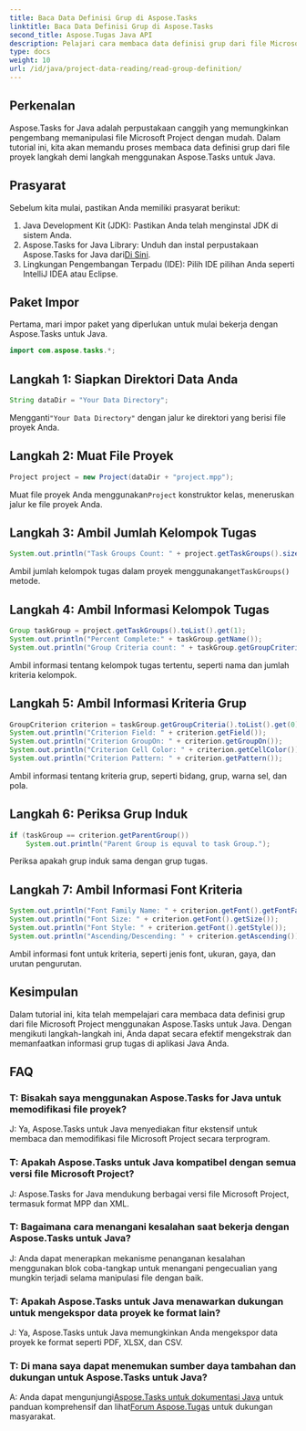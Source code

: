 ```yaml
---
title: Baca Data Definisi Grup di Aspose.Tasks
linktitle: Baca Data Definisi Grup di Aspose.Tasks
second_title: Aspose.Tugas Java API
description: Pelajari cara membaca data definisi grup dari file Microsoft Project menggunakan Aspose.Tasks untuk Java. Ikuti tutorial langkah demi langkah kami.
type: docs
weight: 10
url: /id/java/project-data-reading/read-group-definition/
---
```

## Perkenalan
Aspose.Tasks for Java adalah perpustakaan canggih yang memungkinkan pengembang memanipulasi file Microsoft Project dengan mudah. Dalam tutorial ini, kita akan memandu proses membaca data definisi grup dari file proyek langkah demi langkah menggunakan Aspose.Tasks untuk Java.
## Prasyarat
Sebelum kita mulai, pastikan Anda memiliki prasyarat berikut:
1. Java Development Kit (JDK): Pastikan Anda telah menginstal JDK di sistem Anda.
2.  Aspose.Tasks for Java Library: Unduh dan instal perpustakaan Aspose.Tasks for Java dari[Di Sini](https://releases.aspose.com/tasks/java/).
3. Lingkungan Pengembangan Terpadu (IDE): Pilih IDE pilihan Anda seperti IntelliJ IDEA atau Eclipse.

## Paket Impor
Pertama, mari impor paket yang diperlukan untuk mulai bekerja dengan Aspose.Tasks untuk Java.
```java
import com.aspose.tasks.*;
```
## Langkah 1: Siapkan Direktori Data Anda
```java
String dataDir = "Your Data Directory";
```
 Mengganti`"Your Data Directory"` dengan jalur ke direktori yang berisi file proyek Anda.
## Langkah 2: Muat File Proyek
```java
Project project = new Project(dataDir + "project.mpp");
```
 Muat file proyek Anda menggunakan`Project` konstruktor kelas, meneruskan jalur ke file proyek Anda.
## Langkah 3: Ambil Jumlah Kelompok Tugas
```java
System.out.println("Task Groups Count: " + project.getTaskGroups().size());
```
 Ambil jumlah kelompok tugas dalam proyek menggunakan`getTaskGroups()` metode.
## Langkah 4: Ambil Informasi Kelompok Tugas
```java
Group taskGroup = project.getTaskGroups().toList().get(1);
System.out.println("Percent Complete:" + taskGroup.getName());
System.out.println("Group Criteria count: " + taskGroup.getGroupCriteria().size());
```
Ambil informasi tentang kelompok tugas tertentu, seperti nama dan jumlah kriteria kelompok.
## Langkah 5: Ambil Informasi Kriteria Grup
```java
GroupCriterion criterion = taskGroup.getGroupCriteria().toList().get(0);
System.out.println("Criterion Field: " + criterion.getField());
System.out.println("Criterion GroupOn: " + criterion.getGroupOn());
System.out.println("Criterion Cell Color: " + criterion.getCellColor());
System.out.println("Criterion Pattern: " + criterion.getPattern());
```
Ambil informasi tentang kriteria grup, seperti bidang, grup, warna sel, dan pola.
## Langkah 6: Periksa Grup Induk
```java
if (taskGroup == criterion.getParentGroup())
    System.out.println("Parent Group is equval to task Group.");
```
Periksa apakah grup induk sama dengan grup tugas.
## Langkah 7: Ambil Informasi Font Kriteria
```java
System.out.println("Font Family Name: " + criterion.getFont().getFontFamily());
System.out.println("Font Size: " + criterion.getFont().getSize());
System.out.println("Font Style: " + criterion.getFont().getStyle());
System.out.println("Ascending/Descending: " + criterion.getAscending());
```
Ambil informasi font untuk kriteria, seperti jenis font, ukuran, gaya, dan urutan pengurutan.

## Kesimpulan
Dalam tutorial ini, kita telah mempelajari cara membaca data definisi grup dari file Microsoft Project menggunakan Aspose.Tasks untuk Java. Dengan mengikuti langkah-langkah ini, Anda dapat secara efektif mengekstrak dan memanfaatkan informasi grup tugas di aplikasi Java Anda.
## FAQ
### T: Bisakah saya menggunakan Aspose.Tasks for Java untuk memodifikasi file proyek?
J: Ya, Aspose.Tasks untuk Java menyediakan fitur ekstensif untuk membaca dan memodifikasi file Microsoft Project secara terprogram.
### T: Apakah Aspose.Tasks untuk Java kompatibel dengan semua versi file Microsoft Project?
J: Aspose.Tasks for Java mendukung berbagai versi file Microsoft Project, termasuk format MPP dan XML.
### T: Bagaimana cara menangani kesalahan saat bekerja dengan Aspose.Tasks untuk Java?
J: Anda dapat menerapkan mekanisme penanganan kesalahan menggunakan blok coba-tangkap untuk menangani pengecualian yang mungkin terjadi selama manipulasi file dengan baik.
### T: Apakah Aspose.Tasks untuk Java menawarkan dukungan untuk mengekspor data proyek ke format lain?
J: Ya, Aspose.Tasks untuk Java memungkinkan Anda mengekspor data proyek ke format seperti PDF, XLSX, dan CSV.
### T: Di mana saya dapat menemukan sumber daya tambahan dan dukungan untuk Aspose.Tasks untuk Java?
 A: Anda dapat mengunjungi[Aspose.Tasks untuk dokumentasi Java](https://reference.aspose.com/tasks/java/) untuk panduan komprehensif dan lihat[Forum Aspose.Tugas](https://forum.aspose.com/c/tasks/15) untuk dukungan masyarakat.